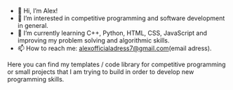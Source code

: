 - 👋 Hi, I’m Alex!
- 👀 I’m interested in competitive programming and software development in general.
- 🌱 I’m currently learning C++, Python, HTML, CSS, JavaScript and improving my problem solving and algorithmic skills.
- 📫 How to reach me: alexofficialadress7@gmail.com(email adress).

Here you can find my templates / code library for competitive programming or small projects that I am trying to build in order to develop new programming skills.
